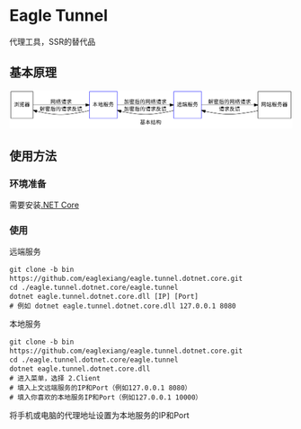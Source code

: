 # Eagle Tunnel

代理工具，SSR的替代品

## 基本原理

![基本原理](./doc/arch.png)

## 使用方法

### 环境准备

需要安装[.NET Core](https://www.microsoft.com/net/learn/get-started)

### 使用

远端服务

```shell
git clone -b bin https://github.com/eaglexiang/eagle.tunnel.dotnet.core.git
cd ./eagle.tunnel.dotnet.core/eagle.tunnel
dotnet eagle.tunnel.dotnet.core.dll [IP] [Port]
# 例如 dotnet eagle.tunnel.dotnet.core.dll 127.0.0.1 8080
```

本地服务

```shell
git clone -b bin https://github.com/eaglexiang/eagle.tunnel.dotnet.core.git
cd ./eagle.tunnel.dotnet.core/eagle.tunnel
dotnet eagle.tunnel.dotnet.core.dll
# 进入菜单，选择 2.Client
# 填入上文远端服务的IP和Port（例如127.0.0.1 8080）
# 填入你喜欢的本地服务IP和Port（例如127.0.0.1 10000）
```

将手机或电脑的代理地址设置为本地服务的IP和Port